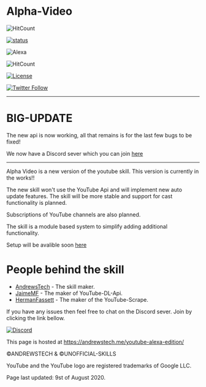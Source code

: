 # Alpha-Video
![HitCount](http://hits.dwyl.com/unofficial-skills/alpha-video.svg)

[![status](https://status.alpha-video.andrewstech.me/index.svg)](https://status.alpha-video.andrewstech.me)

![Alexa](https://img.shields.io/endpoint?style=plastic&url=https%3A%2F%2Fraw.githubusercontent.com%2Funofficial-skills%2Falpha-video%2Fmaster%2FEndpoint.json)

![HitCount](http://hits.dwyl.com/unofficial-skills/alpha-video.svg)

[![License](https://img.shields.io/badge/License-Apache%202.0-blue.svg)](https://opensource.org/licenses/Apache-2.0)

[![Twitter Follow](https://img.shields.io/twitter/follow/andrewstech1?label=follow&style=plastic)](https://twitter.com/andrewstech1)

-----------------------------------------------------------------------------------------
# BIG-UPDATE
The new api is now working, all that remains is for the last few bugs to be fixed!


We now have a Discord sever which you can join [here](https://discord.gg/Ye2a4UY)

-------------------------------------------------------------------------------------------



Alpha Video is a new version of the youtube skill.
This version is currently in the works!!

The new skill won't use the YouTube Api and will implement new auto update features.
The skill will be more stable and support for cast functionality is planned.

Subscriptions of YouTube channels are also planned.

The skill is a module based system to simplify adding additional functionality.


Setup will be avalible soon [here](https://alpha-video.andrewstech.me/setup/)

People behind the skill
=====================
- [AndrewsTech](https://github.com/andrewstech) - The skill maker.
- [JaimeMF](https://github.com/jaimeMF) - The maker of YouTube-DL-Api.
- [HermanFassett](https://github.com/HermanFassett) - The maker of the YouTube-Scrape.

If you have any issues then feel free to chat on the Discord sever. Join by clicking the link bellow.

[![Discord](https://img.shields.io/discord/735427271267188758)](https://discord.gg/Ye2a4UY)

This page is hosted at https://andrewstech.me/youtube-alexa-edition/

©ANDREWSTECH & ©UNOFFICIAL-SKILLS

YouTube and the YouTube logo are registered trademarks of Google LLC.


Page last updated: 9st of August 2020.
